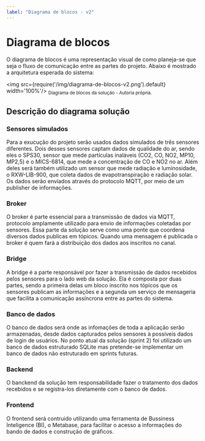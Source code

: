 ```yaml
---
label: "Diagrama de blocos - v2"
---
```


# Diagrama de blocos


O diagrama de blocos é uma representação visual de como planeja-se que seja o fluxo de comunicação entre as partes do projeto. Abaixo é mostrado a arquitetura esperada do sistema:

<img src={require('/img/diagrama-de-blocos-v2.png').default} width='100%'/>
<sub>Diagrama de blocos da solução - Autoria própria.</sub>

## Descrição do diagrama solução

### Sensores simulados
Para a exucução do projeto serão usados dados simulados de três sensores diferentes. Dois desses sensores captam dados de qualidade do ar, sendo eles o SPS30, sensor que mede partículas inaláveis (CO2, CO, NO2, MP10, MP2,5) e o MICS-6814, que mede a concentração de CO e NO2 no ar. Além deles será também utilizado um sensor que mede radiação e luminosidade, o RXW-LIB-900, que coleta dados de evapotranspiração e radiação solar. Os dados serão enviados através do protocolo MQTT, por meio de um publisher de informações.

### Broker
O broker é parte essencial para a transmissão de dados via MQTT, protocolo amplamente utilizado para envio de informações coletadas por sensores. Essa parte da solução serve como uma ponte que coordena diversos dados publicas em tópicos. Quando uma mensagem é publicada o broker é quem fará a distribuição dos dados aos inscritos no canal.

### Bridge
A bridge é a parte responsável por fazer a transmissão de dados recebidos pelos sensores para o lado web da solução. Ela é composta por duas partes, sendo a primeira delas um bloco inscrito nos tópicos que os sensores publicam as informações e a segunda um serviço de mensageria que facilita a comunicação assíncrona entre as partes do sistema. 

### Banco de dados
O banco de dados será onde as infomações de toda a aplicação serão armazenadas, desde dados capturados pelos sensores à possíveis dados de login de usuários. No ponto atual da solução (sprint 2) foi utilizado um banco de dados estruturado SQLite mas pretende-se implementar um banco de dados não estruturado em sprints futuras.

### Backend
O banckend da solução tem responsabilidade fazer o tratamento dos dados recebidos e se registra-los diretamente com o banco de dados.

### Frontend
O frontend será contruido utilizando uma ferramenta de Bussiness Inteligence (BI), o Metabase, para facilitar o acesso a informações do bando de dados e construção de gráficos.



